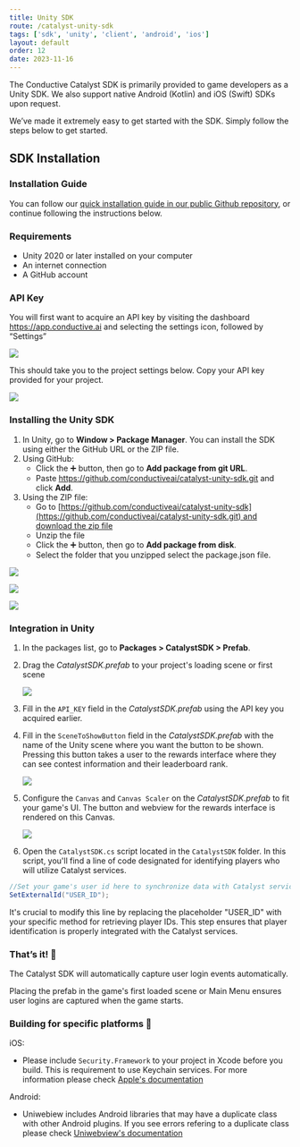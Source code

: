 ```yaml
---
title: Unity SDK
route: /catalyst-unity-sdk
tags: ['sdk', 'unity', 'client', 'android', 'ios']
layout: default
order: 12
date: 2023-11-16
---
```


The Conductive Catalyst SDK is primarily provided to game developers as a Unity SDK. We also support native Android (Kotlin) and iOS (Swift) SDKs upon request.

We’ve made it extremely easy to get started with the SDK. Simply follow the steps below to get started.

## SDK Installation

### Installation Guide

You can follow our [quick installation guide in our public Github repository](https://github.com/conductiveai/catalyst-unity-sdk), or continue following the instructions below.

### Requirements

- Unity 2020 or later installed on your computer
- An internet connection
- A GitHub account

### API Key

You will first want to acquire an API key by visiting the dashboard <https://app.conductive.ai> and selecting the settings icon, followed by “Settings”

![](https://github.com/conductiveai/catalyst-unity-sdk/blob/main/.github/settings.png?raw=true)

This should take you to the project settings below. Copy your API key provided for your project.

![](https://github.com/conductiveai/catalyst-unity-sdk/blob/main/.github/settings2.png?raw=true)

### Installing the Unity SDK

1. In Unity, go to **Window > Package Manager**. You can install the SDK using either the GitHub URL or the ZIP file.
2. Using GitHub:
    - Click the ➕ button, then go to **Add package from git URL**.
    - Paste <https://github.com/conductiveai/catalyst-unity-sdk.git> and click **Add**.
3. Using the ZIP file:
    - Go to [https://github.com/conductiveai/catalyst-unity-sdk](https://github.com/conductiveai/catalyst-unity-sdk.git) and [download the zip file](https://github.com/conductiveai/catalyst-unity-sdk/archive/refs/heads/main.zip)
    - Unzip the file
    - Click the ➕ button, then go to **Add package from disk**.
    - Select the folder that you unzipped select the package.json file.

![](https://github.com/conductiveai/catalyst-unity-sdk/blob/main/.github/step1.png?raw=true)

![](https://github.com/conductiveai/catalyst-unity-sdk/blob/main/.github/step2.png?raw=true)

![](https://github.com/conductiveai/catalyst-unity-sdk/blob/main/.github/step3.png?raw=true)

### Integration in Unity

1. In the packages list, go to **Packages > CatalystSDK > Prefab**.

2. Drag the *CatalystSDK.prefab* to your project's loading scene or first scene

    ![](https://github.com/conductiveai/catalyst-unity-sdk/blob/main/.github/add-game-object.png?raw=true)

3. Fill in the `API_KEY` field in the *CatalystSDK.prefab* using the API key you acquired earlier.

4. Fill in the `SceneToShowButton` field in the *CatalystSDK.prefab* with the name of the Unity scene where you want the button to be shown. Pressing this button takes a user to the rewards interface where they can see contest information and their leaderboard rank.

	![](https://github.com/conductiveai/catalyst-docs/blob/main/.github/unity-prefab.png?raw=true)

5. Configure the `Canvas` and `Canvas Scaler` on the *CatalystSDK.prefab* to fit your game's UI. The button and webview for the rewards interface is rendered on this Canvas.

	![](https://github.com/conductiveai/catalyst-docs/blob/main/.github/unity-prefab-canvas.png?raw=true)

6. Open the `CatalystSDK.cs` script located in the `CatalystSDK` folder. In this script, you'll find a line of code designated for identifying players who will utilize Catalyst services. 

```csharp
//Set your game's user id here to synchronize data with Catalyst services
SetExternalId("USER_ID");
```

It's crucial to modify this line by replacing the placeholder "USER_ID" with your specific method for retrieving player IDs. This step ensures that player identification is properly integrated with the Catalyst services.

### That’s it! 🚀

The Catalyst SDK will automatically capture user login events automatically.

Placing the prefab in the game's first loaded scene or Main Menu ensures user logins are captured when the game starts.

### Building for specific platforms 📱

iOS:
- Please include `Security.Framework` to your project in Xcode before you build. This is requirement to use Keychain services. For more information please check [Apple's documentation](https://developer.apple.com/documentation/security)

Android:
- Uniwebiew includes Android libraries that may have a duplicate class with other Android plugins. If you see errors refering to a duplicate class please check [Uniwebview's documentation](https://docs.uniwebview.com/guide/trouble-shooting.html#android)